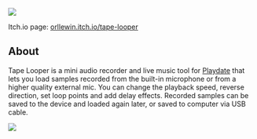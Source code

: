 ![](https://www.youtube.com/watch?v=NGiTZcfEEI0)

Itch.io page: [orllewin.itch.io/tape-looper](https://orllewin.itch.io/tape-looper)

## About 

Tape Looper is a mini audio recorder and live music tool for [Playdate](https://play.date) that lets you load samples recorded from the built-in microphone or from a higher quality external mic. You can change the playback speed, reverse direction, set loop points and add delay effects. Recorded samples can be saved to the device and loaded again later, or saved to computer via USB cable.

![](https://www.youtube.com/watch?v=bJB_T5SIWmQ)